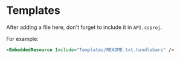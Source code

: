 # Templates

After adding a file here, don't forget to include it in `API.csproj`.

For example:

```xml
<EmbeddedResource Include="Templates/README.txt.handlebars" />
```